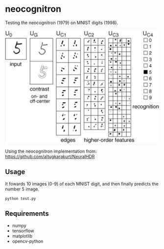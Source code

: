 # neocognitron
Testing the neocognitron (1979) on MNIST digits (1998).

![example](image.png)

Using the neocognitron implementation from: https://github.com/altugkarakurt/NeuralHDR


## Usage
It fowards 10 images (0-9) of each MNIST digit, and then finally predicts the number 5 image.
```
python test.py
```

## Requirements
* numpy
* tensorflow
* matplotlib
* opencv-python